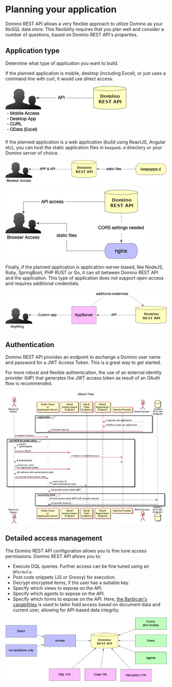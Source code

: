 # Planning your application

Domino REST API allows a very flexible approach to utilize Domino as your NoSQL data store. This flexibility requires that you plan well and consider a number of questions, based on Domino REST API's properties.

## Application type

Determine what type of application you want to build.

If the planned application is mobile, desktop (including Excel), or just uses a command line with curl, it would use direct access.

![Local applications](../../assets/images/access/LocalApp.png)

If the planned application is a web application (build using ReactJS, Angular etc), you can host the static application files in `keepweb.d` directory or your Domino server of choice.

![Domino REST API Properties](../../assets/images/access/WebApp-local.png)

![Domino REST API Properties](../../assets/images/access/WebApp-nginx.png)

Finally, if the planned application is application-server-based, like NodeJS, Ruby, SpringBoot, PHP RUST or Go, it can sit between Domino REST API and the application. This type of application does not support open access and requires additional credentials.

![Application server](../../assets/images/access/AppServer-App.png)

## Authentication

Domino REST API provides an endpoint to exchange a Domino user name and password for a JWT Access Token. This is a great way to get started.

For more robust and flexible authentication, the use of an external identity provider (IdP) that generates the JWT access token as result of an OAuth flow is recommended.

![Domino REST API Properties](../../assets/images/OAuthDance.png)

## Detailed access management

The Domino REST API configuration allows you to fine tune access permissions. Domino REST API allows you to:

- Execute DQL queries. Further access can be fine tuned using an `@Formula`.
- Post code snippets (JS or Groovy) for execution.
- Decrypt encrypted items, if the user has a suitable key.
- Specify which views to expose on the API.
- Specify which agents to expose on the API.
- Specify which forms to expose on the API.
  Here, [the Barbican's capabilities](../../topicguides/barbican.md) is used to tailor field access based on document data and current user, allowing for API-based data integrity.

![Domino REST API Properties](../../assets/images/access/KEEPproperties.png)
